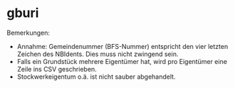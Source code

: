# gburi

Bemerkungen:
- Annahme: Gemeindenummer (BFS-Nummer) entspricht den vier letzten Zeichen des NBIdents. Dies muss nicht zwingend sein. 
- Falls ein Grundstück mehrere Eigentümer hat, wird pro Eigentümer eine Zeile ins CSV geschrieben.
- Stockwerkeigentum o.ä. ist nicht sauber abgehandelt.